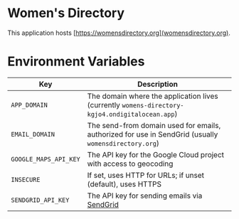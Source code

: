 # Women's Directory

This application hosts [https://womensdirectory.org](womensdirectory.org).

# Environment Variables

| Key                   | Description                                                                                          |
| --------------------- | ---------------------------------------------------------------------------------------------------- |
| `APP_DOMAIN`          | The domain where the application lives (currently `womens-directory-kgjo4.ondigitalocean.app`)       |
| `EMAIL_DOMAIN`        | The send-from domain used for emails, authorized for use in SendGrid (usually `womensdirectory.org`) |
| `GOOGLE_MAPS_API_KEY` | The API key for the Google Cloud project with access to geocoding                                    |
| `INSECURE`            | If set, uses HTTP for URLs; if unset (default), uses HTTPS                                           |
| `SENDGRID_API_KEY`    | The API key for sending emails via [SendGrid](https://sendgrid.com/)                                 |

